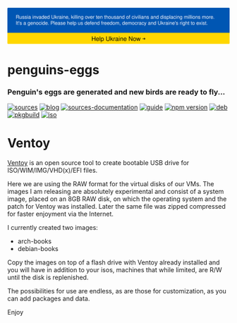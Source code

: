 [![Stand With Ukraine](https://raw.githubusercontent.com/vshymanskyy/StandWithUkraine/main/banner2-direct.svg)](https://vshymanskyy.github.io/StandWithUkraine)

penguins-eggs
=============

### Penguin&#39;s eggs are generated and new birds are ready to fly...
[![sources](https://img.shields.io/badge/github-sources-cyan)](https://github.com/pieroproietti/penguins-eggs)
[![blog](https://img.shields.io/badge/blog-penguin's%20eggs-cyan)](https://penguins-eggs.net)
[![sources-documentation](https://img.shields.io/badge/sources-documentation-cyan)](https://penguins-eggs.sourceforge.io/)
[![guide](https://img.shields.io/badge/guide-penguin's%20eggs-cyan)](https://penguins-eggs.net/book/)
[![npm version](https://img.shields.io/npm/v/penguins-eggs.svg)](https://npmjs.org/package/penguins-eggs)
[![deb](https://img.shields.io/badge/deb-packages-blue)](https://sourceforge.net/projects/penguins-eggs/files/DEBS)
[![pkgbuild](https://img.shields.io/badge/pkgbuild-packages-blue)](https://sourceforge.net/projects/penguins-eggs/files/PKGBUILD)
[![iso](https://img.shields.io/badge/iso-images-cyan)](https://sourceforge.net/projects/penguins-eggs/files/ISOS)

# Ventoy

[Ventoy](https://www.ventoy.net/en/index.html) is an open source tool to create bootable USB drive for ISO/WIM/IMG/VHD(x)/EFI files.

Here we are using the RAW format for the virtual disks of our VMs. The images I am releasing are absolutely experimental and consist of a system image, placed on an 8GB RAW disk, on which the operating system and the patch for Ventoy was installed. Later the same file was zipped compressed for faster enjoyment via the Internet.

I currently created two images:

* arch-books
* debian-books

Copy the images on top of a flash drive with Ventoy already installed and you will have in addition to your isos, machines that while limited, are R/W until the disk is replenished.

The possibilities for use are endless, as are those for customization, as you can add packages and data.

Enjoy




